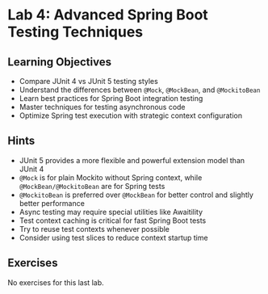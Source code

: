 # Lab 4: Advanced Spring Boot Testing Techniques

## Learning Objectives

- Compare JUnit 4 vs JUnit 5 testing styles
- Understand the differences between `@Mock`, `@MockBean`, and `@MockitoBean`
- Learn best practices for Spring Boot integration testing
- Master techniques for testing asynchronous code
- Optimize Spring test execution with strategic context configuration

## Hints

- JUnit 5 provides a more flexible and powerful extension model than JUnit 4
- `@Mock` is for plain Mockito without Spring context, while `@MockBean/@MockitoBean` are for Spring tests
- `@MockitoBean` is preferred over `@MockBean` for better control and slightly better performance
- Async testing may require special utilities like Awaitility
- Test context caching is critical for fast Spring Boot tests
- Try to reuse test contexts whenever possible
- Consider using test slices to reduce context startup time

## Exercises

No exercises for this last lab.
